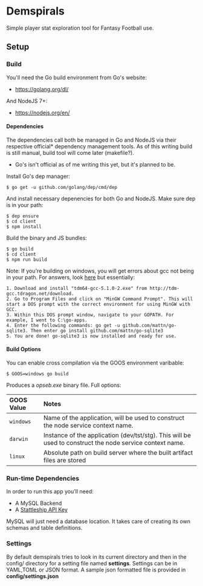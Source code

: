 # Demspirals
Simple player stat exploration tool for Fantasy Football use.

## Setup
### Build

You'll need the Go build environment from Go's website:

* https://golang.org/dl/

And NodeJS 7+:

* https://nodejs.org/en/
 
#### Dependencies 

The dependencies call both be managed in Go and NodeJS via their respective official* dependency management tools. As of this writing build is still manual, build tool will come later (makefile?). 
* Go's isn't official as of me writing this yet, but it's planned to be.

Install Go's dep manager:

    $ go get -u github.com/golang/dep/cmd/dep
    
And install necessary depenencies for both Go and NodeJS. Make sure dep is in your path:

    $ dep ensure
    $ cd client
    $ npm install

Build the binary and JS bundles:

    $ go build
    $ cd client
    $ npm run build

Note: If you're building on windows, you will get errors about gcc not being in your path. For answers, look [here](https://github.com/mattn/go-sqlite3/issues/212#issuecomment-273531789)
but essentially:

    1. Download and install "tdm64-gcc-5.1.0-2.exe" from http://tdm-gcc.tdragon.net/download.
    2. Go to Program Files and click on "MinGW Command Prompt". This will start a DOS prompt with the correct environment for using MinGW with GCC.
    3. Within this DOS prompt window, navigate to your GOPATH. For example, I went to C:\go-apps.
    4. Enter the following commands: go get -u github.com/mattn/go-sqlite3. Then enter go install github.com/mattn/go-sqlite3
    5. You are done! go-sqlite3 is now installed and ready for use.
#### Build Options

You can enable cross compilation via the GOOS environment varibable:
	
	$ GOOS=windows go build

Produces a *opseb.exe* binary file.
Full options:

| GOOS Value         | Notes                                                                                            |
|:----------------------|:-------------------------------------------------------------------------------------------------------|
| `windows`             | Name of the application, will be used to construct the node service context name.    
| `darwin`         | Instance of the application (dev/tst/stg). This will be used to construct the node service context name. |
| `linux`           | Absolute path on build server where the built artifact files are stored |
    

### Run-time Dependencies
In order to run this app you'll need:
 * A MySQL Backend
 * A [Stattleship API Key](https://api.stattleship.com/)
 
 MySQL will just need a database location. It takes care of creating its own schemas and table definitions.
### Settings

By default demspirals tries to look in its current directory and then in the config/ directory for a setting file named **settings**. Settings can be in YAML,TOML or JSON format. A sample json formatted file is provided in **config/settings.json**
